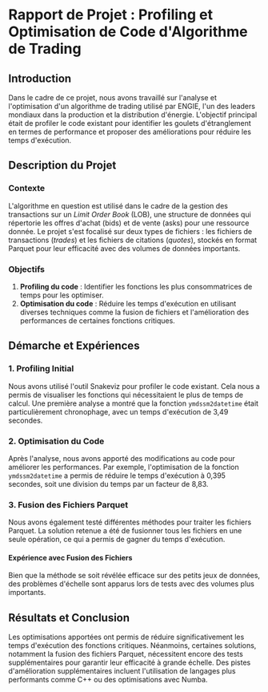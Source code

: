 # Rapport de Projet : Profiling et Optimisation de Code d'Algorithme de Trading

## Introduction

Dans le cadre de ce projet, nous avons travaillé sur l'analyse et l'optimisation d'un algorithme de trading utilisé par ENGIE, l'un des leaders mondiaux dans la production et la distribution d'énergie. L'objectif principal était de profiler le code existant pour identifier les goulets d'étranglement en termes de performance et proposer des améliorations pour réduire les temps d'exécution.

## Description du Projet

### Contexte
L'algorithme en question est utilisé dans le cadre de la gestion des transactions sur un *Limit Order Book* (LOB), une structure de données qui répertorie les offres d'achat (bids) et de vente (asks) pour une ressource donnée. Le projet s'est focalisé sur deux types de fichiers : les fichiers de transactions (*trades*) et les fichiers de citations (*quotes*), stockés en format Parquet pour leur efficacité avec des volumes de données importants.

### Objectifs
1. **Profiling du code** : Identifier les fonctions les plus consommatrices de temps pour les optimiser.
2. **Optimisation du code** : Réduire les temps d'exécution en utilisant diverses techniques comme la fusion de fichiers et l'amélioration des performances de certaines fonctions critiques.

## Démarche et Expériences

### 1. Profiling Initial
Nous avons utilisé l'outil Snakeviz pour profiler le code existant. Cela nous a permis de visualiser les fonctions qui nécessitaient le plus de temps de calcul. Une première analyse a montré que la fonction `ymdssm2datetime` était particulièrement chronophage, avec un temps d'exécution de 3,49 secondes.


### 2. Optimisation du Code
Après l'analyse, nous avons apporté des modifications au code pour améliorer les performances. Par exemple, l'optimisation de la fonction `ymdssm2datetime` a permis de réduire le temps d'exécution à 0,395 secondes, soit une division du temps par un facteur de 8,83.


### 3. Fusion des Fichiers Parquet
Nous avons également testé différentes méthodes pour traiter les fichiers Parquet. La solution retenue a été de fusionner tous les fichiers en une seule opération, ce qui a permis de gagner du temps d'exécution.

#### Expérience avec Fusion des Fichiers
Bien que la méthode se soit révélée efficace sur des petits jeux de données, des problèmes d'échelle sont apparus lors de tests avec des volumes plus importants.

## Résultats et Conclusion

Les optimisations apportées ont permis de réduire significativement les temps d'exécution des fonctions critiques. Néanmoins, certaines solutions, notamment la fusion des fichiers Parquet, nécessitent encore des tests supplémentaires pour garantir leur efficacité à grande échelle. Des pistes d'amélioration supplémentaires incluent l'utilisation de langages plus performants comme C++ ou des optimisations avec Numba.
